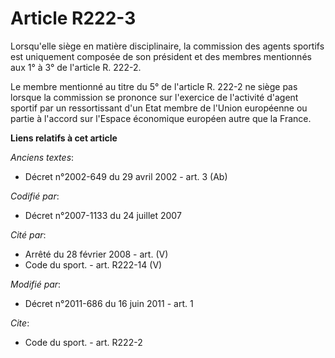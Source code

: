# Article R222-3

Lorsqu'elle siège en matière disciplinaire, la commission des agents sportifs est uniquement composée de son président et des
membres mentionnés aux 1° à 3° de l'article R. 222-2. 

Le membre mentionné au titre du 5° de l'article R. 222-2 ne siège pas lorsque la commission se prononce sur l'exercice de
l'activité d'agent sportif par un ressortissant d'un Etat membre de l'Union européenne ou partie à l'accord sur l'Espace
économique européen autre que la France.

**Liens relatifs à cet article**

_Anciens textes_:

  - Décret n°2002-649 du 29 avril 2002 - art. 3 (Ab)

_Codifié par_:

  - Décret n°2007-1133 du 24 juillet 2007

_Cité par_:

  - Arrêté du 28 février 2008 - art. (V)
  - Code du sport. - art. R222-14 (V)

_Modifié par_:

  - Décret n°2011-686 du 16 juin 2011 - art. 1

_Cite_:

  - Code du sport. - art. R222-2
